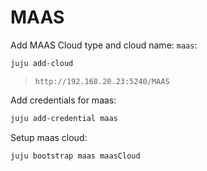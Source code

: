 # MAAS


Add MAAS Cloud type and cloud name: `maas`:
```bash
juju add-cloud
```
> `http://192.168.20.23:5240/MAAS`

Add credentials for maas:
```bash
juju add-credential maas
```

Setup maas cloud:
```bash
juju bootstrap maas maasCloud
```

